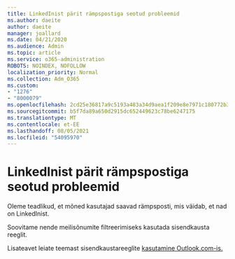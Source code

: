 ```yaml
---
title: LinkedInist pärit rämpspostiga seotud probleemid
ms.author: daeite
author: daeite
manager: joallard
ms.date: 04/21/2020
ms.audience: Admin
ms.topic: article
ms.service: o365-administration
ROBOTS: NOINDEX, NOFOLLOW
localization_priority: Normal
ms.collection: Adm_O365
ms.custom:
- "1276"
- "8000079"
ms.openlocfilehash: 2cd25e36817a9c5193a483a34d9aea1f209e8e7971c180772b32a9552ee67222
ms.sourcegitcommit: b5f7da89a650d2915dc652449623c78be6247175
ms.translationtype: MT
ms.contentlocale: et-EE
ms.lasthandoff: 08/05/2021
ms.locfileid: "54095970"
---
```

# <a name="issues-with-junk-email-claiming-to-be-from-linkedin"></a>LinkedInist pärit rämpspostiga seotud probleemid

Oleme teadlikud, et mõned kasutajad saavad rämpsposti, mis väidab, et nad on LinkedInist.

Soovitame nende meilisõnumite filtreerimiseks kasutada sisendkausta reeglit.

Lisateavet leiate teemast sisendkaustareeglite [kasutamine Outlook.com-is.](https://support.office.com/article/4b094371-a5d7-49bd-8b1b-4e4896a7cc5d?wt.mc_id=Office_Outlook_com_Alchemy)